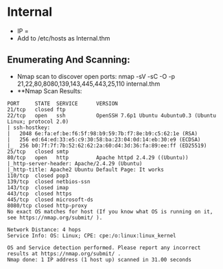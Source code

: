 # Internal
* IP = 
* Add to /etc/hosts as Internal.thm

## Enumerating And Scanning:
- Nmap scan to discover open ports: nmap -sV -sC -O -p 21,22,80,8080,139,143,445,443,25,110 internal.thm
- **Nmap Scan Results:
```plaintext
PORT     STATE  SERVICE      VERSION
21/tcp   closed ftp
22/tcp   open   ssh          OpenSSH 7.6p1 Ubuntu 4ubuntu0.3 (Ubuntu Linux; protocol 2.0)
| ssh-hostkey: 
|   2048 6e:fa:ef:be:f6:5f:98:b9:59:7b:f7:8e:b9:c5:62:1e (RSA)
|   256 ed:64:ed:33:e5:c9:30:58:ba:23:04:0d:14:eb:30:e9 (ECDSA)
|_  256 b0:7f:7f:7b:52:62:62:2a:60:d4:3d:36:fa:89:ee:ff (ED25519)
25/tcp   closed smtp
80/tcp   open   http         Apache httpd 2.4.29 ((Ubuntu))
|_http-server-header: Apache/2.4.29 (Ubuntu)
|_http-title: Apache2 Ubuntu Default Page: It works
110/tcp  closed pop3
139/tcp  closed netbios-ssn
143/tcp  closed imap
443/tcp  closed https
445/tcp  closed microsoft-ds
8080/tcp closed http-proxy
No exact OS matches for host (If you know what OS is running on it, see https://nmap.org/submit/ ).

Network Distance: 4 hops
Service Info: OS: Linux; CPE: cpe:/o:linux:linux_kernel

OS and Service detection performed. Please report any incorrect results at https://nmap.org/submit/ .
Nmap done: 1 IP address (1 host up) scanned in 31.00 seconds